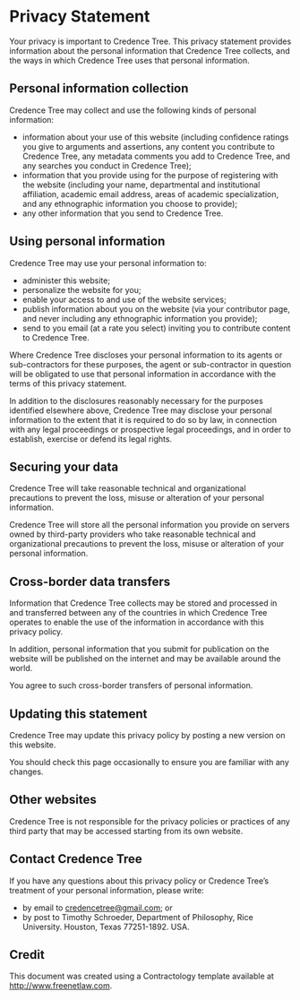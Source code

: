 
# Privacy Statement

Your privacy is important to Credence Tree.  This privacy statement provides information about the personal information that Credence Tree collects, and the ways in which Credence Tree uses that personal information.

## Personal information collection

Credence Tree may collect and use the following kinds of personal information: 

* information about your use of this website (including confidence ratings you give to arguments and assertions, any content you contribute to Credence Tree, any metadata comments you add to Credence Tree, and any searches you conduct in Credence Tree);
* information that you provide using for the purpose of registering with the website (including your name, departmental and institutional affiliation, academic email address, areas of academic specialization, and any ethnographic information you choose to provide);
* any other information that you send to Credence Tree.

## Using personal information

Credence Tree may use your personal information to: 

* administer this website;
* personalize the website for you;
* enable your access to and use of the website services;
* publish information about you on the website (via your contributor page, and never including any ethnographic information you provide);
* send to you email (at a rate you select) inviting you to contribute content to Credence Tree.

Where Credence Tree discloses your personal information to its agents or sub-contractors for these purposes, the agent or sub-contractor in question will be obligated to use that personal information in accordance with the terms of this privacy statement. 

In addition to the disclosures reasonably necessary for the purposes identified elsewhere above, Credence Tree may disclose your personal information to the extent that it is required to do so by law, in connection with any legal proceedings or prospective legal proceedings, and in order to establish, exercise or defend its legal rights.

## Securing your data

Credence Tree will take reasonable technical and organizational precautions to prevent the loss, misuse or alteration of your personal information. 

Credence Tree will store all the personal information you provide on servers owned by third-party providers who take reasonable technical and organizational precautions to prevent the loss, misuse or alteration of your personal information. 

## Cross-border data transfers

Information that Credence Tree collects may be stored and processed in and transferred between any of the countries in which Credence Tree operates to enable the use of the information in accordance with this privacy policy.

In addition, personal information that you submit for publication on the website will be published on the internet and may be available around the world.

You agree to such cross-border transfers of personal information.

## Updating this statement

Credence Tree may update this privacy policy by posting a new version on this website.  

You should check this page occasionally to ensure you are familiar with any changes.  

## Other websites

Credence Tree is not responsible for the privacy policies or practices of any third party that may be accessed starting from its own website.

## Contact Credence Tree

If you have any questions about this privacy policy or Credence Tree’s treatment of your personal information, please write:

* by email to credencetree@gmail.com; or 
* by post to Timothy Schroeder, Department of Philosophy, Rice University. Houston, Texas 77251-1892. USA.

## Credit

This document was created using a Contractology template available at http://www.freenetlaw.com.
